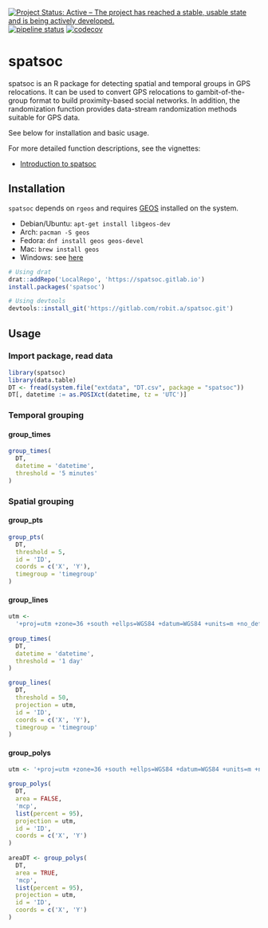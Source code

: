 
[![Project Status: Active – The project has reached a stable, usable
state and is being actively
developed.](http://www.repostatus.org/badges/latest/active.svg)](http://www.repostatus.org/#active)
[![pipeline
status](https://gitlab.com/robit.a/spatsoc/badges/master/pipeline.svg)](https://gitlab.com/robit.a/spatsoc/commits/master)
[![codecov](https://codecov.io/gl/robit.a/spatsoc/branch/master/graph/badge.svg)](https://codecov.io/gl/robit.a/spatsoc)

# spatsoc

spatsoc is an R package for detecting spatial and temporal groups in GPS
relocations. It can be used to convert GPS relocations to
gambit-of-the-group format to build proximity-based social networks. In
addition, the randomization function provides data-stream randomization
methods suitable for GPS data.

See below for installation and basic usage.

For more detailed function descriptions, see the vignettes:

  - [Introduction to
    spatsoc](https://spatsoc.gitlab.io/articles/intro-spatsoc.html)

## Installation

`spatsoc` depends on `rgeos` and requires
[GEOS](https://trac.osgeo.org/geos/) installed on the system.

  - Debian/Ubuntu: `apt-get install libgeos-dev`
  - Arch: `pacman -S geos`
  - Fedora: `dnf install geos geos-devel`
  - Mac: `brew install geos`
  - Windows: see [here](https://trac.osgeo.org/osgeo4w/)

<!-- end list -->

``` r
# Using drat
drat::addRepo('LocalRepo', 'https://spatsoc.gitlab.io')
install.packages('spatsoc')

# Using devtools
devtools::install_git('https://gitlab.com/robit.a/spatsoc.git')
```

## Usage

### Import package, read data

``` r
library(spatsoc)
library(data.table)
DT <- fread(system.file("extdata", "DT.csv", package = "spatsoc"))
DT[, datetime := as.POSIXct(datetime, tz = 'UTC')]
```

### Temporal grouping

#### group\_times

``` r
group_times(
  DT, 
  datetime = 'datetime', 
  threshold = '5 minutes'
)
```

### Spatial grouping

#### group\_pts

``` r
group_pts(
  DT,
  threshold = 5,
  id = 'ID',
  coords = c('X', 'Y'),
  timegroup = 'timegroup'
)
```

#### group\_lines

``` r
utm <-
  '+proj=utm +zone=36 +south +ellps=WGS84 +datum=WGS84 +units=m +no_defs'
  
group_times(
  DT, 
  datetime = 'datetime', 
  threshold = '1 day'
)

group_lines(
  DT,
  threshold = 50,
  projection = utm,
  id = 'ID',
  coords = c('X', 'Y'),
  timegroup = 'timegroup'
)
```

#### group\_polys

``` r
utm <- '+proj=utm +zone=36 +south +ellps=WGS84 +datum=WGS84 +units=m +no_defs'

group_polys(
  DT,
  area = FALSE,
  'mcp',
  list(percent = 95),
  projection = utm,
  id = 'ID',
  coords = c('X', 'Y')
)
  
areaDT <- group_polys(
  DT,
  area = TRUE,
  'mcp',
  list(percent = 95),
  projection = utm,
  id = 'ID',
  coords = c('X', 'Y')
)
```
